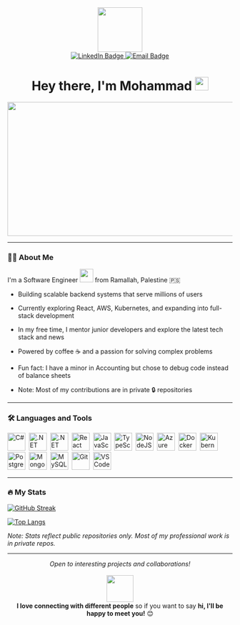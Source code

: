 <div id="header" align="center">
  <img src="https://media.giphy.com/media/v1.Y2lkPTc5MGI3NjExZ2JldG80eDM3YjhvNWNic3p1YzNsdXA2cG9ldGh5OG1zM3NqM205MSZlcD12MV9zdGlja2Vyc19zZWFyY2gmY3Q9cw/E6EnvXLzCwnhV58V9l/giphy.gif" width="100"/>
  <div id="badges">
    <a href="https://linkedin.com/in/mohammmad-ghabin">
      <img src="https://img.shields.io/badge/LinkedIn-blue?style=for-the-badge&logo=linkedin&logoColor=white" alt="LinkedIn Badge"/>
    </a>
    <a href="mailto:mghabin98@gmail.com">
      <img src="https://img.shields.io/badge/Email-red?style=for-the-badge&logo=gmail&logoColor=white" alt="Email Badge"/>
    </a>
  </div>
  <img src="https://komarev.com/ghpvc/?username=mghabin&style=flat-square&color=blue" alt=""/>
  <h1>
    Hey there, I'm Mohammad
    <img src="https://media.giphy.com/media/hvRJCLFzcasrR4ia7z/giphy.gif" width="30px"/>
  </h1>
</div>

<div align="center">
  <img src="https://media.giphy.com/media/L1R1tvI9svkIWwpVYr/giphy.gif" width="600" height="300"/>
</div>

---

### 👨‍💻 About Me

I'm a Software Engineer <img src="https://media.giphy.com/media/WUlplcMpOCEmTGBtBW/giphy.gif" width="30"> from Ramallah, Palestine 🇵🇸

- Building scalable backend systems that serve millions of users

- Currently exploring React, AWS, Kubernetes, and expanding into full-stack development

- In my free time, I mentor junior developers and explore the latest tech stack and news

- Powered by coffee ☕ and a passion for solving complex problems

- Fun fact: I have a minor in Accounting but chose to debug code instead of balance sheets

- Note: Most of my contributions are in private 🔒 repositories

---

### 🛠️ Languages and Tools

<div>
  <img src="https://cdn.jsdelivr.net/gh/devicons/devicon/icons/csharp/csharp-original.svg" title="C#" alt="C#" width="40" height="40"/>&nbsp;
  <img src="https://cdn.jsdelivr.net/gh/devicons/devicon/icons/dot-net/dot-net-original.svg" title=".NET" alt=".NET" width="40" height="40"/>&nbsp;
  <img src="https://cdn.jsdelivr.net/gh/devicons/devicon/icons/dotnetcore/dotnetcore-original.svg" title=".NET Core" alt=".NET Core" width="40" height="40"/>&nbsp;
  <img src="https://cdn.jsdelivr.net/gh/devicons/devicon/icons/react/react-original.svg" title="React" alt="React" width="40" height="40"/>&nbsp;
  <img src="https://cdn.jsdelivr.net/gh/devicons/devicon/icons/javascript/javascript-original.svg" title="JavaScript" alt="JavaScript" width="40" height="40"/>&nbsp;
  <img src="https://cdn.jsdelivr.net/gh/devicons/devicon/icons/typescript/typescript-original.svg" title="TypeScript" alt="TypeScript" width="40" height="40"/>&nbsp;
  <img src="https://cdn.jsdelivr.net/gh/devicons/devicon/icons/nodejs/nodejs-original.svg" title="NodeJS" alt="NodeJS" width="40" height="40"/>&nbsp;
  <img src="https://cdn.jsdelivr.net/gh/devicons/devicon/icons/azure/azure-original.svg" title="Azure" alt="Azure" width="40" height="40"/>&nbsp;
  <img src="https://cdn.jsdelivr.net/gh/devicons/devicon/icons/docker/docker-original.svg" title="Docker" alt="Docker" width="40" height="40"/>&nbsp;
  <img src="https://cdn.jsdelivr.net/gh/devicons/devicon/icons/kubernetes/kubernetes-plain.svg" title="Kubernetes" alt="Kubernetes" width="40" height="40"/>&nbsp;
  <img src="https://cdn.jsdelivr.net/gh/devicons/devicon/icons/postgresql/postgresql-original.svg" title="PostgreSQL" alt="PostgreSQL" width="40" height="40"/>&nbsp;
  <img src="https://cdn.jsdelivr.net/gh/devicons/devicon/icons/mongodb/mongodb-original.svg" title="MongoDB" alt="MongoDB" width="40" height="40"/>&nbsp;
  <img src="https://cdn.jsdelivr.net/gh/devicons/devicon/icons/mysql/mysql-original.svg" title="MySQL" alt="MySQL" width="40" height="40"/>&nbsp;
  <img src="https://cdn.jsdelivr.net/gh/devicons/devicon/icons/git/git-original.svg" title="Git" alt="Git" width="40" height="40"/>&nbsp;
  <img src="https://cdn.jsdelivr.net/gh/devicons/devicon/icons/vscode/vscode-original.svg" title="VSCode" alt="VSCode" width="40" height="40"/>&nbsp;
</div>

---

### 🔥 My Stats

[![GitHub Streak](https://github-readme-streak-stats.herokuapp.com?user=mghabin&theme=dark&background=000000)](https://git.io/streak-stats)

[![Top Langs](https://github-readme-stats-delta-neon-53.vercel.app/api/top-langs/?username=mghabin&layout=compact&theme=vision-friendly-dark)](https://github.com/anuraghazra/github-readme-stats)

*Note: Stats reflect public repositories only. Most of my professional work is in private repos.*

---

<div align="center">
  <i>Open to interesting projects and collaborations!</i>
  <br>
  <br>
  <img src="https://media.giphy.com/media/LnQjpWaON8nhr21vNW/giphy.gif" width="60">
  <br>
  <b>I love connecting with different people</b> so if you want to say <b>hi, I'll be happy to meet you!</b> 😊
</div>

